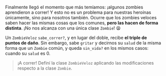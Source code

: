Finalmente llegó el momento que más temíamos: ¡algunos zombies aprendieron a correr! Y esto no es un problema para nuestras heroínas únicamente, sino para nosotros también. Ocurre que los zombies veloces saben hacer las mismas cosas que los comunes, **pero las hacen de forma distinta**. ¡No nos alcanza con una única clase `Zombie`! :tired_face: 

Un `ZombieVeloz` `sabe_correr?`, y en lugar del doble, recibe **el triple de puntos de daño**. Sin embargo, sabe `gritar` y decirnos su `salud` de la misma forma que un `Zombie` común, y queda `sin_vida?` en los mismos casos: cuando su `salud` es 0.

> ¡A correr! Definí la clase `ZombieVeloz` aplicando las modificaciones respecto a la clase `Zombie`.